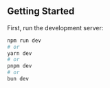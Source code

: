 ## Getting Started

First, run the development server:

```bash
npm run dev
# or
yarn dev
# or
pnpm dev
# or
bun dev
```




